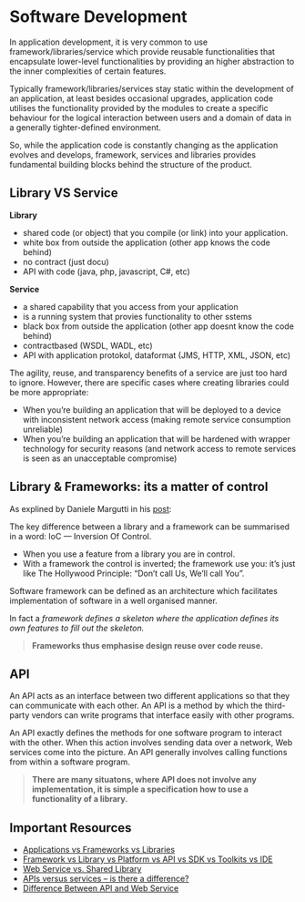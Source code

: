 # Software Development

In application development, it is very common to use framework/libraries/service which provide reusable functionalities that encapsulate lower-level functionalities by providing an higher abstraction to the inner complexities of certain features.

Typically framework/libraries/services stay static within the development of an application, at least besides occasional upgrades, application code utilises the functionality provided by the modules to create a specific behaviour for the logical interaction between users and a domain of data in a generally tighter-defined environment.

So, while the application code is constantly changing as the application evolves and develops, framework, services and libraries provides fundamental building blocks behind the structure of the product.

## Library VS Service

**Library**

- shared code (or object) that you compile (or link) into your application. 
- white box from outside the application (other app knows the code behind)
- no contract (just docu)
- API with code (java, php, javascript, C#, etc)

**Service**
- a shared capability that you access from your application
- is a running system that provies functionality to other sstems
- black box from outside the application (other app doesnt know the code behind)
- contractbased (WSDL, WADL, etc)
- API with application protokol, dataformat (JMS, HTTP, XML, JSON, etc)

The agility, reuse, and transparency benefits of a service are just too hard to ignore. However, there are specific cases where creating libraries could be more appropriate:
- When you’re building an application that will be deployed to a device with inconsistent network access (making remote service consumption unreliable)
- When you’re building an application that will be hardened with wrapper technology for security reasons (and network access to remote services is seen as an unacceptable compromise)

## Library & Frameworks: its a matter of control

As explined by Daniele Margutti in his [post][lib-framewrok-iquii]:

The key difference between a library and a framework can be summarised in a word: IoC — Inversion Of Control.
- When you use a feature from a library you are in control.
- With a framework the control is inverted; the framework use you: it’s just like The Hollywood Principle: “Don’t call Us, We’ll call You”.

Software framework can be defined as an architecture which facilitates implementation of software in a well organised manner.

In fact a *framework defines a skeleton where the application defines its own features to fill out the skeleton.*

> **Frameworks thus emphasise design reuse over code reuse.**

## API

An API acts as an interface between two different applications so that they can communicate with each other. An API is a method by which the third-party vendors can write programs that interface easily with other programs.

An API exactly defines the methods for one software program to interact with the other. When this action involves sending data over a network, Web services come into the picture. An API generally involves calling functions from within a software program.

> **There are many situatons, where API does not involve any implementation, it is simple a specification how to use a functionality of a library.**


[lib-framewrok-iquii]: https://medium.com/iquii/applications-vs-frameworks-vs-libraries-c1f1a6122711

## Important Resources
- [Applications vs Frameworks vs Libraries][lib-framewrok-iquii]
- [Framework vs Library vs Platform vs API vs SDK vs Toolkits vs IDE](https://medium.com/@programmerasi/difference-between-api-and-web-service-73c873573c9d)
- [Web Service vs. Shared Library
](https://stackoverflow.com/questions/1312825/web-service-vs-shared-library)
- [APIs versus services – is there a difference?](https://developer.ibm.com/technologies/api/articles/api-vs-services-whats-the-difference/)
- [Difference Between API and Web Service](https://medium.com/@programmerasi/difference-between-api-and-web-service-73c873573c9d)